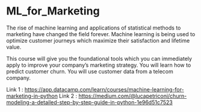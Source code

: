 # ML_for_Marketing


The rise of machine learning and applications of statistical methods to marketing have changed the field forever. 
Machine learning is being used to optimize customer journeys which maximize their satisfaction and lifetime value. 

This course will give you the foundational tools which you can immediately apply to improve your company’s marketing strategy. 
You will learn how  to predict customer churn. You will use customer data from a telecom company.

Link 1 : https://app.datacamp.com/learn/courses/machine-learning-for-marketing-in-python 
Link 2 : https://medium.com/@lucapetriconi/churn-modeling-a-detailed-step-by-step-guide-in-python-1e96d51c7523
